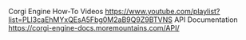 Corgi Engine How-To Videos
https://www.youtube.com/playlist?list=PLl3caEhMYxQEsA5Fbg0M2aB9Q9Z9BTVNS
API Documentation
https://corgi-engine-docs.moremountains.com/API/
